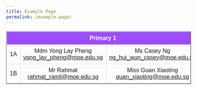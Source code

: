 ```yaml
---
title: Example Page
permalink: /example-page/
---
```

<style>
table {
  font-family: arial, sans-serif;
  border-collapse: collapse;
  width: 100%;
}

td, th {
  border: 1px solid #dddddd;
  text-align: center;
  padding: 8px;
}

tr:nth-child(1) {
  background-color: #9d4bfe;
  color: white;
}
</style>

<table border=1>
  <tbody>
  <tr>
    <th colspan=3>Primary 1</th>
  </tr>
  <tr>
    <td>1A</td>
    <td>Mdm Yong Lay Pheng <br><a href="mailto:yong_lay_pheng@moe.edu.sg">yong_lay_pheng@moe.edu.sg</a></td>
    <td>Ms Casey Ng <br><a href="mailto:ng_hui_wun_casey@moe.edu.sg">ng_hui_wun_casey@moe.edu.sg</a></td>
  </tr>
  <tr>
    <td>1B</td>
    <td>Mr Rahmat <br><a href="rahmat_ramli@moe.edu.sg">rahmat_ramli@moe.edu.sg</a></td>
    <td>Miss Guan Xiaoting<br><a href="guan_xiaoting@moe.edu.sg">guan_xiaoting@moe.edu.sg</a></td>
  </tr>
</tbody>
</table>